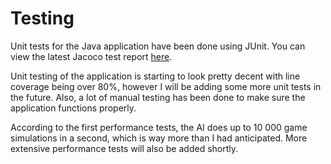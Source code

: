 # Testing

Unit tests for the Java application have been done using JUnit. You can view the latest Jacoco test report [here](https://nakkekakke.github.io/rummy-ai/index/). 

Unit testing of the application is starting to look pretty decent with line coverage being over 80%, however I will be adding some more unit tests in the future. Also, a lot of manual testing has been done to make sure the application functions properly.


According to the first performance tests, the AI does up to 10 000 game simulations in a second, which is way more than I had anticipated. More extensive performance tests will also be added shortly.
